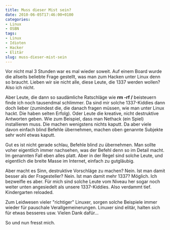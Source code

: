 ```yaml
---
title: Muss dieser Mist sein?
date: 2010-06-05T17:46:00+0100
categories:
- Linux
- OSBN
tags:
- Linux
- Idioten
- Hacker
- Elitär
slug: muss-dieser-mist-sein
---
```

Vor nicht mal 3 Stunden war es mal wieder soweit. Auf einem Board wurde die allseits beliebte Frage gestellt, was man zum Hacken unter Linux denn so braucht. Lieben wir sie nicht alle, diese Leute, die 1337 werden wollen? Also ich nicht.

Aber Leute, die dann so saudämliche Ratschläge wie **rm -rf /** beisteuern finde ich noch tausendmal schlimmer. Da sind mir solche 1337-Kiddies dann doch lieber (zumindest die, die danach fragen müssen, wie man unter Linux hackt. Die haben selten Erfolg). Oder Leute die kreative, nicht destruktive Antworten geben. Wie zum Beispiel, dass man Nethack (ein Spiel) installieren muss. Die machen wenigstens nichts kaputt. Da aber viele davon einfach blind Befehle übernehmen, machen oben genannte Subjekte sehr wohl etwas kaputt.

Gut es ist nicht gerade schlau, Befehle blind zu übernehmen. Man sollte voher eigentlich immer nachsehen, was der Befehl denn so im Detail macht. Im genannten Fall eben alles platt. Aber in der Regel sind solche Leute, und eigentlich die breite Masse im Internet, einfach zu gutgläubig.

Aber macht es Sinn, destruktive Vorschläge zu machen? Nein. Ist man damit besser als der Fragesteller? Nein. Ist man damit mehr 1337? Möglich. Ich bezweifle es aber. Für mich sind solche Leute vom Niveau her sogar noch weiter unten angesiedelt als unsere 1337-Kiddies. Also verdammt tief. Kindergarten reloaded.

Zum Leidwesen vieler "richtiger" Linuxer, sorgen solche Beispiele immer wieder für pauschale Verallgemeinerungen. Linuxer sind elitär, halten sich für etwas besseres usw. Vielen Dank dafür...

So und nun fresst mich.
